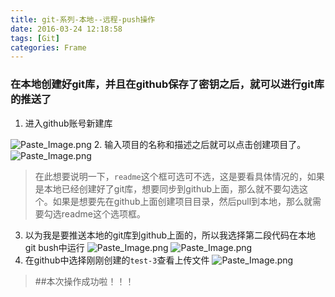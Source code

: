 ```yaml
---
title: git-系列-本地--远程-push操作
date: 2016-03-24 12:18:58
tags: [Git]
categories: Frame
---
```

### 在本地创建好git库，并且在github保存了密钥之后，就可以进行git库的推送了
1. 进入github账号新建库
<!-- more -->
![Paste_Image.png](http://upload-images.jianshu.io/upload_images/1606281-849e5ee2c495a85d.png?imageMogr2/auto-orient/strip%7CimageView2/2/w/1240)
2. 输入项目的名称和描述之后就可以点击创建项目了。
![Paste_Image.png](http://upload-images.jianshu.io/upload_images/1606281-211e837c0aa54141.png?imageMogr2/auto-orient/strip%7CimageView2/2/w/1240)
> 在此想要说明一下，`readme`这个框可选可不选，这是要看具体情况的，如果是本地已经创建好了git库，想要同步到github上面，那么就不要勾选这个。如果是想要先在github上面创建项目目录，然后pull到本地，那么就需要勾选readme这个选项框。
3. 以为我是要推送本地的git库到github上面的，所以我选择第二段代码在本地git bush中运行
![Paste_Image.png](http://upload-images.jianshu.io/upload_images/1606281-8acb1775ac0a9782.png?imageMogr2/auto-orient/strip%7CimageView2/2/w/1240)
![Paste_Image.png](http://upload-images.jianshu.io/upload_images/1606281-f02f2aa50687b3d8.png?imageMogr2/auto-orient/strip%7CimageView2/2/w/1240)
4.  在github中选择刚刚创建的`test-3`查看上传文件
![Paste_Image.png](http://upload-images.jianshu.io/upload_images/1606281-0787fc0867b64cbf.png?imageMogr2/auto-orient/strip%7CimageView2/2/w/1240)
> ##本次操作成功啦！！！
